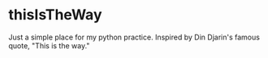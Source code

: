 # thisIsTheWay

Just a simple place for my python practice. Inspired by Din Djarin's famous quote, "This is the way."
